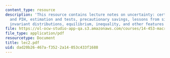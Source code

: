 ```yaml
---
content_type: resource
description: 'This resource contains lecture notes on uncertainty: certainty equivalence
  and PIH, estimation and tests, precautionary savings, lessons from simulations,
  invariant distributions, equilibrium, inequality, and other features and extensions.'
file: https://ol-ocw-studio-app-qa.s3.amazonaws.com/courses/14-453-macroeconomic-theory-iii-fall-2006/dad20b26467af3522a14053c433f1688_lec2.pdf
file_type: application/pdf
resourcetype: Document
title: lec2.pdf
uid: dad20b26-467a-f352-2a14-053c433f1688
---
```

